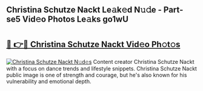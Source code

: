 ## Christina Schutze Nackt Le𝚊k𝚎d N𝚞𝚍e - Part-se5 Vid𝚎o Photos Le𝚊ks go1wU

# <h2><a href="http://fb2d96.evod.top/?m=Christina+Schutze+Nackt">🔗 👉🔴 Christina Schutze Nackt Vid𝚎o Ph𝚘t𝚘s</a></h2>

[![Christina Schutze Nackt N𝚞d𝚎s](https://i.imgur.com/8V9OHl7.gif)](http://fb2d96.evod.top/?m=Christina+Schutze+Nackt)
Content creator Christina Schutze Nackt with a focus on dance trends and lifestyle snippets. Christina Schutze Nackt public image is one of strength and courage, but he's also known for his vulnerability and emotional depth. 
